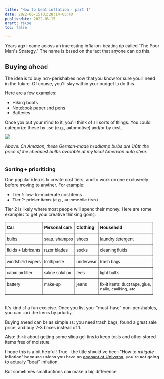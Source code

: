 ```yaml
---
title: "How to beat inflation - part 1"
date: 2022-06-15T01:28:14-05:00
publishdate: 2022-06-15
draft: false
toc: false

---
```


Years ago I came across an interesting inflation-beating tip called "The Poor Man's Strategy." The name is based on the fact that anyone can do this.

## Buying ahead

The idea is to buy non-perishables now that you know for sure you'll need in the future. Of course, you'll stay within your budget to do this.

Here are a few examples: 
* Hiking boots
* Notebook paper and pens
* Batteries

Once you put your mind to it, you'll think of all sorts of things. You could categorize these by use (e.g., automotive) and/or by cost.<br/>

<img src="https://res.cloudinary.com/icecloud7/image/upload/f_auto/v1655573296/sherrieg/hella-9003-bulb_leurct.png" /><br/>
 <figcaption><em>Above: On Amazon, these German-made headlamp bulbs are 1/6th the price of the cheapest bulbs available at my local American auto store.</em></figcaption><br/>

### Sorting + prioritizing 

One popular idea is to create cost tiers, and to work on one exclusively before moving to another. For example: 
* Tier 1: low-to-moderate cost items
* Tier 2: pricier items (e.g., automobile tires)

Tier 2 is likely where most people will spend their money. Here are some examples to get your creative thinking going: 

<style type="text/css">
.tg  {border-collapse:collapse;border-spacing:0;}
.tg td{border-color:black;border-style:solid;border-width:1px;font-family:Arial, sans-serif;font-size:14px;
  overflow:hidden;padding:10px 5px;word-break:normal;}
.tg th{border-color:black;border-style:solid;border-width:1px;font-family:Arial, sans-serif;font-size:14px;
  font-weight:normal;overflow:hidden;padding:10px 5px;word-break:normal;}
.tg .tg-0pky{border-color:inherit;text-align:left;vertical-align:top}
</style>
<table class="tg">
<thead>
  <tr>
    <th class="tg-0pky"><strong>Car</strong></th>
    <th class="tg-0pky"><strong>Personal care</strong></th>
    <th class="tg-0pky"><strong>Clothing</strong></th>
    <th class="tg-0pky"><strong>Household</strong></th>
  </tr>
</thead>
<tbody>
  <tr>
    <td class="tg-0pky">bulbs</td>
    <td class="tg-0pky">soap, shampoo</td>
    <td class="tg-0pky">shoes</td>
    <td class="tg-0pky">laundry detergent</td>
  </tr>
  <tr>
    <td class="tg-0pky">fluids + lubricants</td>
    <td class="tg-0pky">razor blades</td>
    <td class="tg-0pky">socks</td>
    <td class="tg-0pky">cleaning fluids</td>
  </tr>
  <tr>
    <td class="tg-0pky">windshield wipers</td>
    <td class="tg-0pky">toothpaste</td>
    <td class="tg-0pky">underwear</td>
    <td class="tg-0pky">trash bags</td>
  </tr>
  <tr>
    <td class="tg-0pky">cabin air filter</td>
    <td class="tg-0pky">saline solution</td>
    <td class="tg-0pky">tees</td>
    <td class="tg-0pky">light bulbs</td>
  </tr>
  <tr>
    <td class="tg-0pky">battery</td>
    <td class="tg-0pky">make-up</td>
    <td class="tg-0pky">jeans</td>
    <td class="tg-0pky">fix-it items: duct tape, glue, <br>nails, caulking, etc</td>
  </tr>
</tbody>
</table>


<br/>It's kind of a fun exercise. Once you list your "must-have" non-perishables, you can sort the items by priority.

Buying ahead can be as simple as: you need trash bags, found a great sale price, and buy 2-3 boxes instead of 1.

Also: think about getting some silica gel tins to keep tools and other stored items free of moisture.

I hope this is a bit helpful! True - the title should've been "How to <em>mitigate</em> inflation" because unless you have an <a href="https://www.bloomberg.com/news/articles/2020-04-08/taleb-advised-universa-tail-risk-fund-returned-3-600-in-march" target="blank">account at Universa</a>, you're not going to actually "beat" inflation.

But sometimes small actions can make a big difference.
